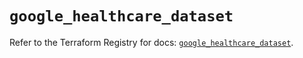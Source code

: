 # `google_healthcare_dataset`

Refer to the Terraform Registry for docs: [`google_healthcare_dataset`](https://registry.terraform.io/providers/hashicorp/google-beta/6.18.1/docs/resources/google_healthcare_dataset).
